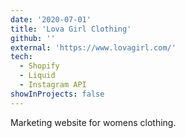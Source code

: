 ```yaml
---
date: '2020-07-01'
title: 'Lova Girl Clothing'
github: ''
external: 'https://www.lovagirl.com/'
tech:
  - Shopify
  - Liquid
  - Instagram API
showInProjects: false
---
```


Marketing website for womens clothing.
